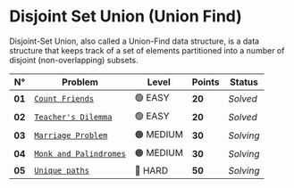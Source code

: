 # Disjoint Set Union (Union Find)

Disjoint-Set Union, also called a Union-Find data structure, is a data structure that keeps track of a set of elements partitioned into a number of disjoint (non-overlapping) subsets.

| N°     | Problem                                                    | Level     | Points | Status    |
| ------ | ---------------------------------------------------------- | --------- | ------ | --------- |
| **01** | [`Count Friends`](./Count-Friends/README.md)               | 🟢 EASY   | **20** | _Solved_  |
| **02** | [`Teacher's Dilemma`](./Teacher's-Dilemma/README.md)       | 🟢 EASY   | **20** | _Solved_  |
| **03** | [`Marriage Problem`](./Marriage-Problem/README.md)         | 🟠 MEDIUM | **30** | _Solving_ |
| **04** | [`Monk and Palindromes`](./Monk-and-Palindromes/README.md) | 🟠 MEDIUM | **30** | _Solving_ |
| **05** | [`Unique paths`](./Unique-paths/README.md)                 | 🔴 HARD   | **50** | _Solving_ |
